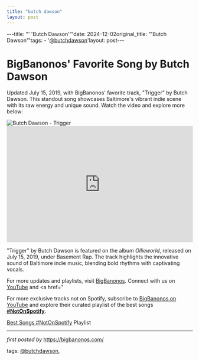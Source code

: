 ```yaml
---
title: "butch dawson"
layout: post
---
```

---title: "' 'Butch Dawson''"date: 2024-12-02original_title: "'Butch Dawson'"tags:  - '[@butchdawson](/tags/butchdawson/)'layout: post---<!-- Post Title --><h1 >BigBanonos' Favorite Song by Butch Dawson</h1> <!-- Introductory Text --><p >Updated July 15, 2019, with BigBanonos' favorite track, "Trigger" by Butch Dawson. This standout song showcases Baltimore's vibrant indie scene with its raw energy and unique sound. Watch the video and explore more below:</p> <!-- Featured Image --><div > <img src="https://image-cdn.hypb.st/https%3A%2F%2Fhypebeast.com%2Fimage%2F2019%2F09%2Fbutch-dawson-this-is-your-hood-music-video-00.jpg?w=960&cbr=1&q=90&fit=max" alt="Butch Dawson - Trigger" /></div> <!-- YouTube Video Embed --><div > <iframe width="100%" height="315" src="https://www.youtube.com/embed/xqmsSB4K1P8" title="Trigger" frameborder="0" allow="accelerometer; autoplay; clipboard-write; encrypted-media; gyroscope; picture-in-picture; web-share" referrerpolicy="strict-origin-when-cross-origin" allowfullscreen></iframe></div> <!-- Song Information --><div > <p>"Trigger" by Butch Dawson is featured on the album *Ollieworld*, released on July 15, 2019, under Basement Rap. The track highlights the innovative sound of Baltimore indie music, blending bold rhythms with captivating vocals.</p></div> <!-- Footer Links --><div > <p>For more updates and playlists, visit <a href="https://bigbanonos.com/" target="_blank">BigBanonos</a>. Connect with us on <a href="https://www.youtube.com/[@BigBanonos](/tags/BigBanonos/)" target="_blank">YouTube</a> and <a href="<!--Subscribe and Playlist Links--><div>    <p>For more exclusive tracks not on Spotify, subscribe to <a href="https://www.youtube.com/[@BigBanonos](/tags/BigBanonos/)" target="_blank">BigBanonos on YouTube</a> and explore their curated playlist of the best songs <strong>[#NotOnSpotify](/tags/NotOnSpotify/)</strong>.</p>    <p><a href="https://www.youtube.com/playlist?list=PLtuNtuTatqI0kFahUCbtbfenC_ET5O_tr" target="_blank">Best Songs [#NotOnSpotify](/tags/NotOnSpotify/) Playlist<br /></a></p></div><hr /><p><em>first posted by</em> <a href="https://bigbanonos.com/" rel="noopener" target="_new">https://bigbanonos.com/</a></p><p>tags: [@butchdawson](/tags/butchdawson/),</p>